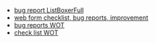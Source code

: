 - [bug report ListBoxerFull](https://docs.google.com/spreadsheets/d/17cFhhi-PR9b-kc-Ryoy0qiON1TewwIj0/edit?usp=sharing&ouid=118236716650174727159&rtpof=true&sd=true)
- [web form checklist, bug reports, improvement](https://docs.google.com/spreadsheets/d/19mYC0k-rsdnfbDiH5UU_H2k_r5Vkiq48_iwdZD8SYaU/edit?usp=sharing)
- [bug reports WOT](https://docs.google.com/spreadsheets/d/1ZZrvNh60Gqtwt6gT-Vawz7UqshgFQPDq3J4kRfLWsfM/edit?usp=sharing)
- [check list WOT](https://docs.google.com/spreadsheets/d/18cf5FNLtoWDf5yHk90s-yW8OXsBijO_EMuz6w8yHXV8/edit?usp=sharing)
